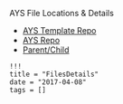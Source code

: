 AYS File Locations & Details

- [AYS Template Repo](AYS-template-repo.md)
- [AYS Repo](AYS-repo.md)
- [Parent/Child](Parent-Child.md)

```
!!!
title = "FilesDetails"
date = "2017-04-08"
tags = []
```
